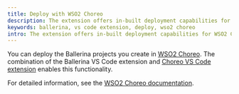 ```yaml
---
title: Deploy with WSO2 Choreo
description: The extension offers in-built deployment capabilities for WSO2 Choreo. 
keywords: ballerina, vs code extension, deploy, wso2 choreo
intro: The extension offers in-built deployment capabilities for WSO2 Choreo. 
---  
```


You can deploy the Ballerina projects you create in [WSO2 Choreo](https://wso2.com/choreo/). The combination of the Ballerina VS Code extension and [Choreo VS Code extension](https://marketplace.visualstudio.com/items?itemName=WSO2.choreo) enables this functionality. 

For detailed information, see the [WSO2 Choreo documentation](https://wso2.com/choreo/docs/develop-components/develop-components-using-vs-code/).
